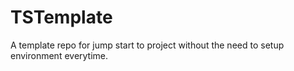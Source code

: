 # TSTemplate
A template repo for jump start to project without the need to setup environment everytime.
